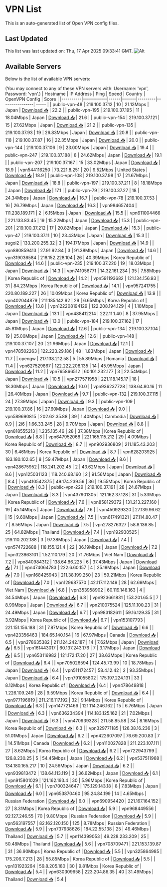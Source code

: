 # VPN List

This is an auto-generated list of Open VPN config files.

## Last Updated

This list was last updated on: Thu, 17 Apr 2025 09:33:41 GMT.
![Alt](https://repobeats.axiom.co/api/embed/186b98318ef1479477931607c1ad7d823f12451f.svg "Repobeats analytics image")

## Available Servers

Below is the list of available VPN servers:

(You may connect to any of these VPN servers with: Username: 'vpn', Password: 'vpn'.)
| Hostname | IP Address | Ping | Speed | Country | OpenVPN Config | Score |
|----------|------------|------|-------|---------|----------------| ----- |
| public-vpn-48 | 219.100.37.12 | 10 | 21.12Mbps | Japan | [Download 📥](./configs/server_0_JP.ovpn) | 22.2 |
| public-vpn-195 | 219.100.37.195 | 11 | 18.04Mbps | Japan | [Download 📥](./configs/server_1_JP.ovpn) | 21.6 |
| public-vpn-154 | 219.100.37.121 | 15 | 27.62Mbps | Japan | [Download 📥](./configs/server_2_JP.ovpn) | 21.2 |
| public-vpn-135 | 219.100.37.93 | 19 | 26.83Mbps | Japan | [Download 📥](./configs/server_3_JP.ovpn) | 20.8 |
| public-vpn-118 | 219.100.37.87 | 16 | 22.35Mbps | Japan | [Download 📥](./configs/server_4_JP.ovpn) | 20.0 |
| public-vpn-144 | 219.100.37.106 | 9 | 23.00Mbps | Japan | [Download 📥](./configs/server_5_JP.ovpn) | 19.4 |
| public-vpn-247 | 219.100.37.188 | 8 | 24.62Mbps | Japan | [Download 📥](./configs/server_6_JP.ovpn) | 19.1 |
| public-vpn-207 | 219.100.37.167 | 15 | 33.02Mbps | Japan | [Download 📥](./configs/server_7_JP.ovpn) | 18.9 |
| vpn544116250 | 73.221.8.251 | 20 | 9.52Mbps | United States | [Download 📥](./configs/server_8_US.ovpn) | 18.9 |
| public-vpn-108 | 219.100.37.98 | 17 | 21.67Mbps | Japan | [Download 📥](./configs/server_9_JP.ovpn) | 18.8 |
| public-vpn-197 | 219.100.37.211 | 8 | 18.18Mbps | Japan | [Download 📥](./configs/server_10_JP.ovpn) | 17.1 |
| public-vpn-79 | 219.100.37.27 | 18 | 24.34Mbps | Japan | [Download 📥](./configs/server_11_JP.ovpn) | 16.7 |
| public-vpn-78 | 219.100.37.53 | 16 | 26.79Mbps | Japan | [Download 📥](./configs/server_12_JP.ovpn) | 16.3 |
| vpn984657404 | 111.238.189.171 | 2 | 6.15Mbps | Japan | [Download 📥](./configs/server_13_JP.ovpn) | 15.5 |
| vpn611004466 | 221.133.83.45 | 19 | 15.22Mbps | Japan | [Download 📥](./configs/server_14_JP.ovpn) | 15.3 |
| public-vpn-201 | 219.100.37.212 | 17 | 20.82Mbps | Japan | [Download 📥](./configs/server_15_JP.ovpn) | 15.3 |
| public-vpn-47 | 219.100.37.11 | 10 | 23.43Mbps | Japan | [Download 📥](./configs/server_16_JP.ovpn) | 15.3 |
| sugoi2 | 133.200.255.32 | 3 | 194.17Mbps | Japan | [Download 📥](./configs/server_17_JP.ovpn) | 14.9 |
| vpn880859413 | 27.91.92.84 | 3 | 91.38Mbps | Japan | [Download 📥](./configs/server_18_JP.ovpn) | 14.6 |
| vpn319036584 | 218.152.228.104 | 26 | 40.39Mbps | Korea Republic of | [Download 📥](./configs/server_19_KR.ovpn) | 14.6 |
| public-vpn-235 | 219.100.37.220 | 19 | 18.03Mbps | Japan | [Download 📥](./configs/server_20_JP.ovpn) | 14.3 |
| vpn741056771 | 14.32.161.234 | 35 | 7.58Mbps | Korea Republic of | [Download 📥](./configs/server_21_KR.ovpn) | 14.2 |
| vpn591193682 | 121.134.156.93 | 31 | 84.23Mbps | Korea Republic of | [Download 📥](./configs/server_22_KR.ovpn) | 14.1 |
| vpn957241755 | 220.80.189.227 | 26 | 10.09Mbps | Korea Republic of | [Download 📥](./configs/server_23_KR.ovpn) | 13.9 |
| vpn402044879 | 211.185.142.92 | 29 | 6.65Mbps | Korea Republic of | [Download 📥](./configs/server_24_KR.ovpn) | 13.8 |
| vpn122208194129 | 122.208.194.129 | 4 | 1.10Mbps | Japan | [Download 📥](./configs/server_25_JP.ovpn) | 13.1 |
| vpn488412214 | 222.11.1.40 | 8 | 37.95Mbps | Japan | [Download 📥](./configs/server_26_JP.ovpn) | 13.0 |
| public-vpn-184 | 219.100.37.162 | 17 | 45.81Mbps | Japan | [Download 📥](./configs/server_27_JP.ovpn) | 12.6 |
| public-vpn-134 | 219.100.37.104 | 19 | 25.00Mbps | Japan | [Download 📥](./configs/server_28_JP.ovpn) | 12.6 |
| public-vpn-148 | 219.100.37.107 | 20 | 21.96Mbps | Japan | [Download 📥](./configs/server_29_JP.ovpn) | 12.1 |
| vpn478502263 | 122.223.29.186 | 48 | 1.83Mbps | Japan | [Download 📥](./configs/server_30_JP.ovpn) | 11.7 |
| opengw | 217.138.212.58 | 5 | 55.89Mbps | Romania | [Download 📥](./configs/server_31_RO.ovpn) | 11.4 |
| vpn627529867 | 122.222.208.135 | 14 | 45.95Mbps | Japan | [Download 📥](./configs/server_32_JP.ovpn) | 11.2 |
| vpn765866512 | 60.101.232.177 | 3 | 22.54Mbps | Japan | [Download 📥](./configs/server_33_JP.ovpn) | 10.5 |
| vpn277571958 | 221.118.145.17 | 18 | 18.30Mbps | Japan | [Download 📥](./configs/server_34_JP.ovpn) | 10.0 |
| vpn936237728 | 138.64.80.16 | 11 | 26.40Mbps | Japan | [Download 📥](./configs/server_35_JP.ovpn) | 9.7 |
| public-vpn-132 | 219.100.37.115 | 24 | 27.39Mbps | Japan | [Download 📥](./configs/server_36_JP.ovpn) | 9.3 |
| public-vpn-109 | 219.100.37.86 | 16 | 27.60Mbps | Japan | [Download 📥](./configs/server_37_JP.ovpn) | 9.0 |
| vpn589690815 | 202.62.35.88 | 39 | 1.40Mbps | Cambodia | [Download 📥](./configs/server_38_KH.ovpn) | 8.9 |
| 2i6 | 1.66.33.245 | 28 | 9.70Mbps | Japan | [Download 📥](./configs/server_39_JP.ovpn) | 8.8 |
| vpn818555213 | 1.235.135.46 | 28 | 37.38Mbps | Korea Republic of | [Download 📥](./configs/server_40_KR.ovpn) | 8.8 |
| vpn647952068 | 221.165.115.212 | 29 | 4.09Mbps | Korea Republic of | [Download 📥](./configs/server_41_KR.ovpn) | 8.7 |
| vpn902936809 | 211.185.43.203 | 30 | 6.46Mbps | Korea Republic of | [Download 📥](./configs/server_42_KR.ovpn) | 8.7 |
| vpn628203925 | 183.180.102.65 | 8 | 59.47Mbps | Japan | [Download 📥](./configs/server_43_JP.ovpn) | 8.6 |
| vpn428675952 | 118.241.202.45 | 2 | 43.62Mbps | Japan | [Download 📥](./configs/server_44_JP.ovpn) | 8.6 |
| vpn125031123 | 118.240.68.160 | 2 | 91.56Mbps | Japan | [Download 📥](./configs/server_45_JP.ovpn) | 8.4 |
| vpn410542375 | 49.174.239.56 | 36 | 19.55Mbps | Korea Republic of | [Download 📥](./configs/server_46_KR.ovpn) | 8.3 |
| public-vpn-229 | 219.100.37.191 | 28 | 24.67Mbps | Japan | [Download 📥](./configs/server_47_JP.ovpn) | 8.3 |
| vpn437901305 | 121.162.37.128 | 31 | 5.33Mbps | Korea Republic of | [Download 📥](./configs/server_48_KR.ovpn) | 7.6 |
| vpn858129372 | 131.213.227.160 | 19 | 45.14Mbps | Japan | [Download 📥](./configs/server_49_JP.ovpn) | 7.6 |
| vpn450929320 | 27.139.96.62 | 15 | 9.60Mbps | Japan | [Download 📥](./configs/server_50_JP.ovpn) | 7.5 |
| vpn617491321 | 27.114.80.47 | 7 | 8.56Mbps | Japan | [Download 📥](./configs/server_51_JP.ovpn) | 7.5 |
| vpn278276327 | 58.8.136.85 | 25 | 64.82Mbps | Thailand | [Download 📥](./configs/server_52_TH.ovpn) | 7.4 |
| vpn192930525 | 219.110.202.188 | 3 | 97.38Mbps | Japan | [Download 📥](./configs/server_53_JP.ovpn) | 7.4 |
| vpn574722688 | 118.155.121.4 | 22 | 36.19Mbps | Japan | [Download 📥](./configs/server_54_JP.ovpn) | 7.2 |
| vpn323863101 | 1.52.110.179 | 20 | 71.76Mbps | Viet Nam | [Download 📥](./configs/server_55_VN.ovpn) | 7.2 |
| vpn840984312 | 138.64.86.225 | 6 | 37.43Mbps | Japan | [Download 📥](./configs/server_56_JP.ovpn) | 7.1 |
| vpn474064783 | 222.6.60.157 | 4 | 25.18Mbps | Japan | [Download 📥](./configs/server_57_JP.ovpn) | 7.0 |
| vpn168425943 | 211.38.199.250 | 23 | 59.21Mbps | Korea Republic of | [Download 📥](./configs/server_58_KR.ovpn) | 7.0 |
| vpn129687570 | 42.117.112.149 | 28 | 62.69Mbps | Viet Nam | [Download 📥](./configs/server_59_VN.ovpn) | 6.8 |
| vpn353958902 | 60.119.148.163 | 4 | 34.54Mbps | Japan | [Download 📥](./configs/server_60_JP.ovpn) | 6.8 |
| vpn923661831 | 153.201.65.5 | 7 | 8.99Mbps | Japan | [Download 📥](./configs/server_61_JP.ovpn) | 6.7 |
| vpn210075524 | 125.11.100.23 | 31 | 24.49Mbps | Japan | [Download 📥](./configs/server_62_JP.ovpn) | 6.7 |
| vpn983182611 | 59.16.129.35 | 31 | 3.92Mbps | Korea Republic of | [Download 📥](./configs/server_63_KR.ovpn) | 6.7 |
| vpn153107793 | 221.151.156.188 | 31 | 7.87Mbps | Korea Republic of | [Download 📥](./configs/server_64_KR.ovpn) | 6.6 |
| vpn423356463 | 184.65.140.154 | 16 | 67.97Mbps | Canada | [Download 📥](./configs/server_65_CA.ovpn) | 6.5 |
| vpn278635382 | 211.124.242.187 | 14 | 7.62Mbps | Japan | [Download 📥](./configs/server_66_JP.ovpn) | 6.5 |
| vpn161443017 | 60.137.243.176 | 7 | 3.17Mbps | Japan | [Download 📥](./configs/server_67_JP.ovpn) | 6.5 |
| vpn653116982 | 121.172.17.20 | 27 | 38.63Mbps | Korea Republic of | [Download 📥](./configs/server_68_KR.ovpn) | 6.4 |
| vpn705026594 | 124.45.73.99 | 10 | 18.78Mbps | Japan | [Download 📥](./configs/server_69_JP.ovpn) | 6.4 |
| vpn511172457 | 58.4.12.42 | 2 | 93.35Mbps | Japan | [Download 📥](./configs/server_70_JP.ovpn) | 6.4 |
| vpn791055802 | 175.197.224.131 | 33 | 8.12Mbps | Korea Republic of | [Download 📥](./configs/server_71_KR.ovpn) | 6.4 |
| vpn478649818 | 1.226.109.249 | 28 | 9.59Mbps | Korea Republic of | [Download 📥](./configs/server_72_KR.ovpn) | 6.4 |
| vpn977196819 | 211.216.117.192 | 32 | 9.14Mbps | Korea Republic of | [Download 📥](./configs/server_73_KR.ovpn) | 6.3 |
| vpn147721466 | 121.114.246.162 | 15 | 6.76Mbps | Japan | [Download 📥](./configs/server_74_JP.ovpn) | 6.3 |
| vpn636234394 | 114.183.125.162 | 21 | 7.02Mbps | Japan | [Download 📥](./configs/server_75_JP.ovpn) | 6.3 |
| vpn470939328 | 211.58.85.58 | 34 | 8.16Mbps | Korea Republic of | [Download 📥](./configs/server_76_KR.ovpn) | 6.3 |
| vpn329771185 | 126.38.16.236 | 3 | 51.01Mbps | Japan | [Download 📥](./configs/server_77_JP.ovpn) | 6.2 |
| vpn422607097 | 76.69.200.83 | 7 | 14.51Mbps | Canada | [Download 📥](./configs/server_78_CA.ovpn) | 6.2 |
| vpn110027828 | 211.223.107.111 | 27 | 8.62Mbps | Korea Republic of | [Download 📥](./configs/server_79_KR.ovpn) | 6.2 |
| vpn722943799 | 126.8.230.25 | 5 | 54.45Mbps | Japan | [Download 📥](./configs/server_80_JP.ovpn) | 6.2 |
| vpn537511968 | 134.180.165.217 | 10 | 24.56Mbps | Japan | [Download 📥](./configs/server_81_JP.ovpn) | 6.2 |
| vpn939813472 | 138.64.113.119 | 3 | 36.62Mbps | Japan | [Download 📥](./configs/server_82_JP.ovpn) | 6.1 |
| vpn915801029 | 121.162.193.4 | 30 | 5.96Mbps | Korea Republic of | [Download 📥](./configs/server_83_KR.ovpn) | 6.1 |
| vpn700324647 | 175.129.143.18 | 8 | 7.83Mbps | Japan | [Download 📥](./configs/server_84_JP.ovpn) | 6.0 |
| vpn653870460 | 95.24.84.199 | 14 | 4.65Mbps | Russian Federation | [Download 📥](./configs/server_85_RU.ovpn) | 6.0 |
| vpn690954420 | 221.167.164.152 | 27 | 8.31Mbps | Korea Republic of | [Download 📥](./configs/server_86_KR.ovpn) | 5.9 |
| vpn968449556 | 92.127.246.55 | 70 | 9.80Mbps | Russian Federation | [Download 📥](./configs/server_87_RU.ovpn) | 5.9 |
| vpn563197557 | 82.162.120.150 | 125 | 8.78Mbps | Russian Federation | [Download 📥](./configs/server_88_RU.ovpn) | 5.9 |
| vpn737938626 | 184.22.55.138 | 25 | 49.46Mbps | Thailand | [Download 📥](./configs/server_89_TH.ovpn) | 5.7 |
| vpn114399053 | 49.228.233.209 | 25 | 50.48Mbps | Thailand | [Download 📥](./configs/server_90_TH.ovpn) | 5.6 |
| vpn708709471 | 221.153.139.87 | 31 | 36.90Mbps | Korea Republic of | [Download 📥](./configs/server_91_KR.ovpn) | 5.5 |
| vpn325864985 | 175.206.7.213 | 28 | 55.85Mbps | Korea Republic of | [Download 📥](./configs/server_92_KR.ovpn) | 5.5 |
| vpn131923264 | 59.8.205.180 | 30 | 9.81Mbps | Korea Republic of | [Download 📥](./configs/server_93_KR.ovpn) | 5.4 |
| vpn630309658 | 223.204.86.35 | 40 | 31.49Mbps | Thailand | [Download 📥](./configs/server_94_TH.ovpn) | 5.4 |
